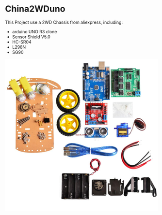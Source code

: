 # China2WDuno

This Project use a 2WD Chassis from aliexpress, including:

* arduino UNO R3 clone
* Sensor Shield V5.0
* HC-SR04
* L298N
* SG90

![](https://raw.githubusercontent.com/dekoch/China2WDuno/master/img/2WD.jpg)
